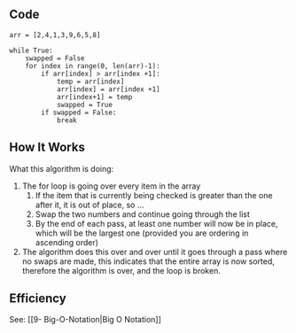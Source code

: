 
## Code

```
arr = [2,4,1,3,9,6,5,8]

while True:
	swapped = False
	for index in range(0, len(arr)-1):
		if arr[index] > arr[index +1]:
			temp = arr[index]
			arr[index] = arr[index +1]
			arr[index+1] = temp
			swapped = True
		if swapped = False:
			break
```





## How It Works

What this algorithm is doing:
1.  The for loop is going over every item in the array
	1. If the item that is currently being checked is greater than the one after it, it is out of place, so ...
	2. Swap the two numbers and continue going through the list
	3. By the end of each pass, at least one number will now be in place, which will be the largest one (provided you are ordering in ascending order)
2. The algorithm does this over and over until it goes through a pass where no swaps are made, this indicates that the entire array is now sorted, therefore the algorithm is over, and the loop is broken.

## Efficiency


See: [[9- Big-O-Notation|Big O Notation]]